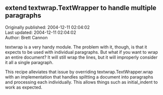 ## extend textwrap.TextWrapper to handle multiple paragraphs  
Originally published: 2004-12-11 02:04:02  
Last updated: 2004-12-11 02:04:02  
Author: Brett Cannon  
  
textwrap is a very handy module.  The problem with it, though, is that it expects to be used with individual paragraphs.  But what if you want to wrap an entire document?  It will still wrap the lines, but it will improperly consider it all a single paragraph.

This recipe alleviates that issue by overriding textwrap.TextWrapper.wrap with an implementation that handles spiltting a document into paragraphs and processing each individually.  This allows things such as initial_indent to work as expected.